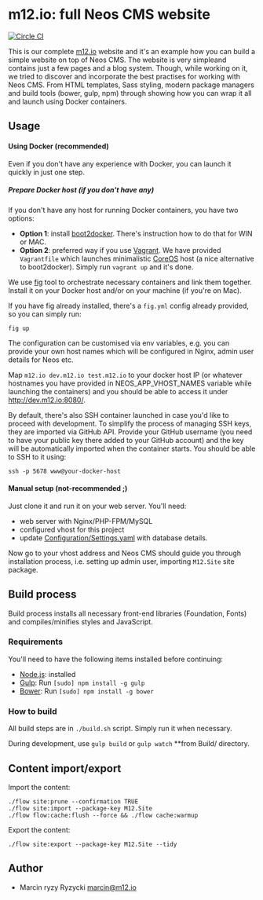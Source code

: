 # m12.io: full Neos CMS website
[![Circle CI](https://circleci.com/gh/million12/site-m12-io.svg?style=svg)](https://circleci.com/gh/million12/site-m12-io)

This is our complete [m12.io](http://m12.io) website and it's an example how you 
can build a simple website on top of Neos CMS. The website is very simpleand contains
just a few pages and a blog system. Though, while working on it, we tried to discover
and incorporate the best practises for working with Neos CMS. From HTML templates,
Sass styling, modern package managers and build tools (bower, gulp, npm) through
showing how you can wrap it all and launch using Docker containers.


## Usage

#### Using Docker (recommended)

Even if you don't have any experience with Docker, you can launch it quickly
in just one step.

##### Prepare Docker host (if you don't have any)

If you don't have any host for running Docker containers, you have two options:

* **Option 1**: install [boot2docker](http://boot2docker.io/). There's instruction
  how to do that for WIN or MAC.
* **Option 2**: preferred way if you use [Vagrant](https://www.vagrantup.com/).
  We have provided `Vagrantfile` which launches minimalistic [CoreOS](https://coreos.com/)
  host (a nice alternative to boot2docker). Simply run `vagrant up` and it's done.

We use [fig](http://www.fig.sh/) tool to orchestrate necessary containers and link
them together. Install it on your Docker host and/or on your machine (if you're on Mac). 

If you have fig already installed, there's a `fig.yml` config already provided, so you
can simply run:  
```
fig up
```  
The configuration can be customised via env variables, e.g. you can provide your
own host names which will be configured in Nginx, admin user details for Neos etc.

Map `m12.io dev.m12.io test.m12.io` to your docker host IP (or whatever hostnames
you have provided in NEOS_APP_VHOST_NAMES variable while launching the containers)
and you should be able to access it under http://dev.m12.io:8080/.

By default, there's also SSH container launched in case you'd like to proceed
with development. To simplify the process of managing SSH keys, they are imported
via GitHub API. Provide your GitHub username (you need to have your public key
there added to your GitHub account) and the key will be automatically imported
when the container starts. You should be able to SSH to it using:  
```
ssh -p 5678 www@your-docker-host
```

#### Manual setup (not-recommended ;)

Just clone it and run it on your web server. You'll need:
* web server with Nginx/PHP-FPM/MySQL
* configured vhost for this project
* update [Configuration/Settings.yaml](Configuration/Settings.yaml)
  with database details.

Now go to your vhost address and Neos CMS should guide you through installation
process, i.e. setting up admin user, importing `M12.Site` site package.

## Build process

Build process installs all necessary front-end libraries (Foundation, Fonts)
and compiles/minifies styles and JavaScript.

### Requirements

You'll need to have the following items installed before continuing:

* [Node.js](http://nodejs.org): installed
* [Gulp](http://gulpjs.com): Run `[sudo] npm install -g gulp`
* [Bower](http://bower.io): Run `[sudo] npm install -g bower`

### How to build

All build steps are in `./build.sh` script. Simply run it when necessary.

During development, use `gulp build` or `gulp watch` **from Build/ directory.

 
## Content import/export

Import the content:  
```
./flow site:prune --confirmation TRUE
./flow site:import --package-key M12.Site
./flow flow:cache:flush --force && ./flow cache:warmup
```

Export the content:  
```
./flow site:export --package-key M12.Site --tidy
```


## Author

* Marcin ryzy Ryzycki <marcin@m12.io>
